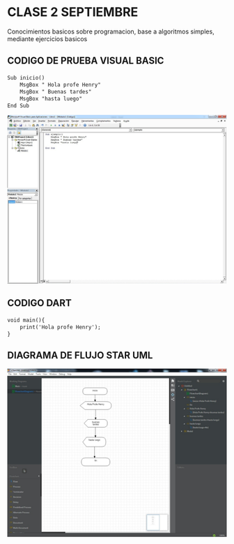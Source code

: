 # CLASE  2 SEPTIEMBRE 

Conocimientos basicos sobre programacion, base a algoritmos simples, mediante ejercicios basicos

##  CODIGO DE PRUEBA VISUAL BASIC

```
Sub inicio()
    MsgBox " Hola profe Henry"
    MsgBox " Buenas tardes"
    MsgBox "hasta luego"
End Sub
 ```

 <img src="img/visualbasic.jpg" width="1000">

 ## CODIGO DART

```
void main(){
    print('Hola profe Henry');
}
```
## DIAGRAMA DE FLUJO STAR UML

<img src="img/uml.jpg" width="1000">


